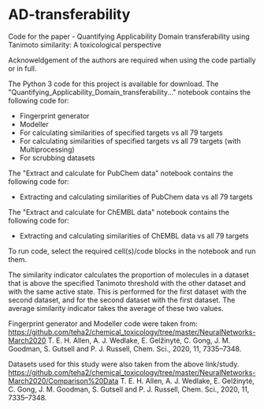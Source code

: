 # AD-transferability
Code for the paper - Quantifying Applicability Domain transferability using Tanimoto similarity: A toxicological perspective

Acknoweldgement of the authors are required when using the code partially or in full.

The Python 3 code for this project is available for download. The "Quantifying_Applicability_Domain_transferability..." notebook contains the following code for:

 - Fingerprint generator
 - Modeller
 - For calculating similarities of specified targets vs all 79 targets
 - For calculating similarities of specified targets vs all 79 targets (with Multiprocessing)
 - For scrubbing datasets

The "Extract and calculate for PubChem data" notebook contains the following code for:
 - Extracting and calculating similarities of PubChem data vs all 79 targets

The "Extract and calculate for ChEMBL data" notebook contains the following code for:
 - Extracting and calculating similarities of ChEMBL data vs all 79 targets

To run code, select the required cell(s)/code blocks in the notebook and run them.

The similarity indicator calculates the proportion of molecules in a dataset that is above the specified Tanimoto threshold with the other dataset and with the same active state.
This is performed for the first dataset with the second dataset, and for the second dataset with the first dataset. The average similarity indicator takes the average of these two
values.

Fingerprint generator and Modeller code were taken from:
https://github.com/teha2/chemical_toxicology/tree/master/NeuralNetworks-March2020
T. E. H. Allen, A. J. Wedlake, E. Gelžinytė, C. Gong, J. M. Goodman, S. Gutsell and P. J. Russell, Chem. Sci., 2020, 11, 7335–7348.

Datasets used for this study were also taken from the above link/study.
https://github.com/teha2/chemical_toxicology/tree/master/NeuralNetworks-March2020/Comparison%20Data
T. E. H. Allen, A. J. Wedlake, E. Gelžinytė, C. Gong, J. M. Goodman, S. Gutsell and P. J. Russell, Chem. Sci., 2020, 11, 7335–7348.

